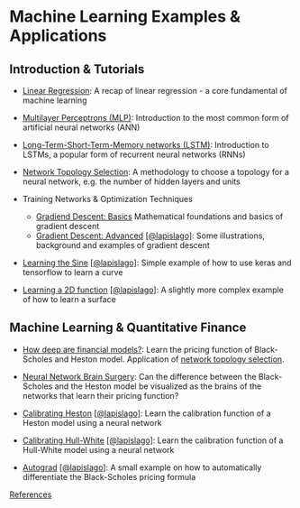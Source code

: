 # Machine Learning Examples & Applications


## Introduction & Tutorials

* [Linear Regression](https://nbviewer.jupyter.org/github/niknow/machine-learning-examples/blob/master/regression_revisited/regression_revisited.ipynb): A recap of linear regression - a core fundamental of machine learning

* [Multilayer Perceptrons (MLP)](https://nbviewer.jupyter.org/github/niknow/machine-learning-examples/blob/master/neural_network_intro/neural_network_intro_model_setup.ipynb): Introduction to the most common form of artificial neural networks (ANN)

* [Long-Term-Short-Term-Memory networks (LSTM)](https://nbviewer.jupyter.org/github/niknow/machine-learning-examples/blob/master/lstm_intro/lstm_intro.ipynb): Introduction to LSTMs, a popular form of recurrent neural networks (RNNs)
* [Network Topology Selection](https://nbviewer.jupyter.org/github/niknow/machine-learning-examples/blob/master/network_topology_selection/network_topology_selection.ipynb): A methodology to choose a topology for a neural network, e.g. the number of hidden layers and units

* Training Networks & Optimization Techniques
    * [Gradiend Descent: Basics](https://nbviewer.jupyter.org/github/niknow/machine-learning-examples/blob/master/newton_gradient_backprop/gradient_descent.ipynb) Mathematical foundations and basics of gradient descent
    * [Gradient Descent: Advanced](https://nbviewer.jupyter.org/github/Lapsilago/Machine-Learning---Option-Pricing-Calibration-Hedging--/blob/master/stochastic_gradient_descent.ipynb) [[@lapislago]](https://github.com/Lapsilago/Machine-Learning---Option-Pricing-Calibration-Hedging--): Some illustrations, background and examples of gradient descent

* [Learning the Sine](https://nbviewer.jupyter.org/github/Lapsilago/Machine-Learning---Option-Pricing-Calibration-Hedging--/blob/master/LearnSine_JK.ipynb) [[@lapislago]](https://github.com/Lapsilago/Machine-Learning---Option-Pricing-Calibration-Hedging--): Simple example of how to use keras and tensorflow to learn a curve

* [Learning a 2D function](https://nbviewer.jupyter.org/github/Lapsilago/Machine-Learning---Option-Pricing-Calibration-Hedging--/blob/master/Learn2dFunction.ipynb) [[@lapislago]](https://github.com/Lapsilago/Machine-Learning---Option-Pricing-Calibration-Hedging--): A slightly more complex example of how to learn a surface


## Machine Learning & Quantitative Finance
* [How deep are financial models?](https://nbviewer.jupyter.org/github/niknow/machine-learning-examples/blob/master/network_topology_selection/how_deep_are_financial_models.ipynb): Learn the pricing function of Black-Scholes and Heston model. Application of [network topology selection](https://nbviewer.jupyter.org/github/niknow/machine-learning-examples/blob/master/network_topology_selection/network_topology_selection.ipynb).

* [Neural Network Brain Surgery](https://nbviewer.jupyter.org/github/niknow/machine-learning-examples/blob/master/network_topology_selection/networks_financial_models_brain_surgery.ipynb): Can the difference between the Black-Scholes and the Heston model be visualized as the brains of the networks that learn their pricing function?

* [Calibrating Heston](https://nbviewer.jupyter.org/github/Lapsilago/Machine-Learning---Option-Pricing-Calibration-Hedging--/blob/master/Calibration_Illustration.ipynb) [[@lapislago]](https://github.com/Lapsilago/Machine-Learning---Option-Pricing-Calibration-Hedging--): Learn the calibration function of a Heston model using a neural network

* [Calibrating Hull-White](https://nbviewer.jupyter.org/github/Lapsilago/Machine-Learning---Option-Pricing-Calibration-Hedging--/blob/master/HW_1F_Pricing.ipynb) [[@lapislago]](https://github.com/Lapsilago/Machine-Learning---Option-Pricing-Calibration-Hedging--): Learn the calibration function of a Hull-White model using a neural network

* [Autograd](https://nbviewer.jupyter.org/github/Lapsilago/Machine-Learning---Option-Pricing-Calibration-Hedging--/blob/master/Autograd.ipynb) [[@lapislago]](https://github.com/Lapsilago/Machine-Learning---Option-Pricing-Calibration-Hedging--): A small example on how to automatically differentiate the Black-Scholes pricing formula


[References](https://github.com/niknow/machine-learning-examples/blob/master/References.md)
